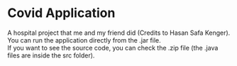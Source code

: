 # Covid Application
A hospital project that me and my friend did (Credits to Hasan Safa Kenger).  
You can run the application directly from the .jar file.  
If you want to see the source code, you can check the .zip file (the .java files are inside the src folder).  
